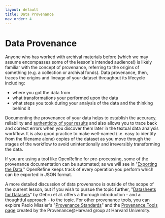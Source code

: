 ```yaml
---
layout: default
title: Data Provenance
nav_order: 4
---
```


# Data Provenance

Anyone who has worked with archival materials before (which we may assume encompasses some of the lesson's intended audience!) is likely familiar with the concept of provenance, referring to the origins of something (e.g. a collection or archival fonds). Data provenance, then, traces the origins and lineage of your dataset throughout its lifecycle including:
* where you got the data from
* what transformations your performed upon the data
* what steps you took during your analysis of the data and the thinking behind it

Documenting the provenance of your data helps to establish the accuracy, reliability and [authenticity of your results](https://ardc.edu.au/resource/data-provenance/) and also allows you to trace back and correct errors when you discover them later in the textual data analysis workflow. It is also good practice to make well-named (i.e. easy to identify from the filename alone) copies of the dataset as you move through the stages of the workflow to avoid unintentionally and irreversibly transforming the data.

If you are using a tool like OpenRefine for pre-processing, some of the provenance documentation can be automated; as we will see in "[Exporting the Data](lessons/3-output.html)," OpenRefine keeps track of every operation you perform which can be exported in JSON format.

A more detailed discussion of data provenance is outside of the scope of the current lesson, but if you wish to pursue the topic further, "[Datasheets for Datasets](https://arxiv.org/abs/1803.09010)" by Gebru et al. offers a thorough introduction - and a thoughtful approach - to the topic. For other provenance tools, you can explore Paolo Missier's "[Provenance Standards](http://homepages.cs.ncl.ac.uk/paolo.missier/doc/Provenance-standards.pdf)" and the [Provenance Tools page](https://projects.iq.harvard.edu/provenance-at-harvard/tools) created by the Provenance@Harvard group at Harvard University.